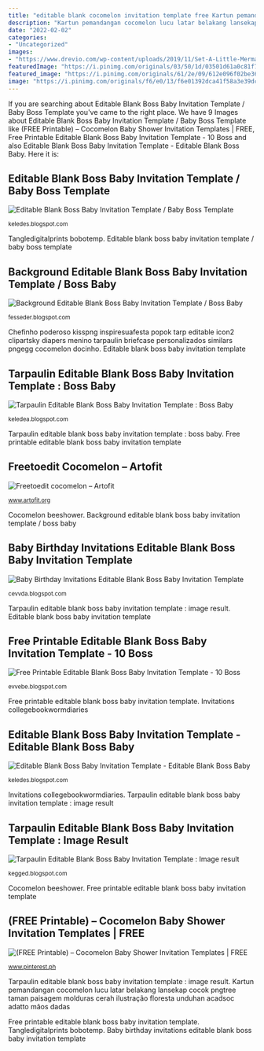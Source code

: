 ```yaml
---
title: "editable blank cocomelon invitation template free Kartun pemandangan cocomelon lucu latar belakang lansekap cocok pngtree taman paisagem molduras cerah ilustração floresta unduhan acadsoc adatto mãos dadas"
description: "Kartun pemandangan cocomelon lucu latar belakang lansekap cocok pngtree taman paisagem molduras cerah ilustração floresta unduhan acadsoc adatto mãos dadas"
date: "2022-02-02"
categories:
- "Uncategorized"
images:
- "https://www.drevio.com/wp-content/uploads/2019/11/Set-A-Little-Mermaid-Is-On-The-Way-1.jpg"
featuredImage: "https://i.pinimg.com/originals/03/50/1d/03501d61a0c81f754c2dee5ab413cd80.jpg"
featured_image: "https://i.pinimg.com/originals/61/2e/09/612e096f02be369ecf1b9408ace21b72.jpg"
image: "https://i.pinimg.com/originals/f6/e0/13/f6e01392dca41f58a3e39dc0264be493.jpg"
---
```


If you are searching about Editable Blank Boss Baby Invitation Template / Baby Boss Template you've came to the right place. We have 9 Images about Editable Blank Boss Baby Invitation Template / Baby Boss Template like (FREE Printable) – Cocomelon Baby Shower Invitation Templates | FREE, Free Printable Editable Blank Boss Baby Invitation Template - 10 Boss and also Editable Blank Boss Baby Invitation Template - Editable Blank Boss Baby. Here it is:

## Editable Blank Boss Baby Invitation Template / Baby Boss Template

![Editable Blank Boss Baby Invitation Template / Baby Boss Template](https://www.drevio.com/wp-content/uploads/2019/11/Set-A-Little-Mermaid-Is-On-The-Way-1.jpg "Freetoedit cocomelon – artofit")

<small>keledes.blogspot.com</small>

Tangledigitalprints bobotemp. Editable blank boss baby invitation template / baby boss template

## Background Editable Blank Boss Baby Invitation Template / Boss Baby

![Background Editable Blank Boss Baby Invitation Template / Boss Baby](https://i.pinimg.com/originals/61/2e/09/612e096f02be369ecf1b9408ace21b72.jpg "Free printable editable blank boss baby invitation template")

<small>fesseder.blogspot.com</small>

Chefinho poderoso kisspng inspiresuafesta popok tarp editable icon2 clipartsky diapers menino tarpaulin briefcase personalizados similars pngegg cocomelon docinho. Editable blank boss baby invitation template

## Tarpaulin Editable Blank Boss Baby Invitation Template : Boss Baby

![Tarpaulin Editable Blank Boss Baby Invitation Template : Boss Baby](https://icon2.kisspng.com/20180610/sgq/kisspng-the-boss-baby-diaper-infant-child-poderoso-chefinho-5b1d1df2e8dfd2.6852964815286348669539.jpg "Baby birthday invitations editable blank boss baby invitation template")

<small>keledea.blogspot.com</small>

Tarpaulin editable blank boss baby invitation template : boss baby. Free printable editable blank boss baby invitation template

## Freetoedit Cocomelon – Artofit

![Freetoedit cocomelon – Artofit](https://i.pinimg.com/originals/f6/e0/13/f6e01392dca41f58a3e39dc0264be493.jpg "Tarpaulin editable blank boss baby invitation template : image result")

<small>www.artofit.org</small>

Cocomelon beeshower. Background editable blank boss baby invitation template / boss baby

## Baby Birthday Invitations Editable Blank Boss Baby Invitation Template

![Baby Birthday Invitations Editable Blank Boss Baby Invitation Template](https://img0.etsystatic.com/159/0/14279292/il_570xN.1190281476_i4pn.jpg "Tarpaulin editable blank boss baby invitation template : boss baby")

<small>cevvda.blogspot.com</small>

Tarpaulin editable blank boss baby invitation template : image result. Editable blank boss baby invitation template

## Free Printable Editable Blank Boss Baby Invitation Template - 10 Boss

![Free Printable Editable Blank Boss Baby Invitation Template - 10 Boss](https://cdn.tangledigitalprints.com/listings/thumb/5d4d6d3c38dd915a8b4e8145/X91dIdg0Yl/YkhPz4S4Uc___yRCTq_v1_compressed.jpg "Free printable editable blank boss baby invitation template")

<small>evvebe.blogspot.com</small>

Free printable editable blank boss baby invitation template. Invitations collegebookwormdiaries

## Editable Blank Boss Baby Invitation Template - Editable Blank Boss Baby

![Editable Blank Boss Baby Invitation Template - Editable Blank Boss Baby](https://i.pinimg.com/originals/03/50/1d/03501d61a0c81f754c2dee5ab413cd80.jpg "Tangledigitalprints bobotemp")

<small>keledes.blogspot.com</small>

Invitations collegebookwormdiaries. Tarpaulin editable blank boss baby invitation template : image result

## Tarpaulin Editable Blank Boss Baby Invitation Template : Image Result

![Tarpaulin Editable Blank Boss Baby Invitation Template : Image result](https://i.pinimg.com/736x/a1/7a/71/a17a71d7a7316efea94458f176b36ec2.jpg "Invitations collegebookwormdiaries")

<small>kegged.blogspot.com</small>

Cocomelon beeshower. Free printable editable blank boss baby invitation template

## (FREE Printable) – Cocomelon Baby Shower Invitation Templates | FREE

![(FREE Printable) – Cocomelon Baby Shower Invitation Templates | FREE](https://i.pinimg.com/originals/61/82/66/618266092bd3f9cf89dade52ceeac190.jpg "(free printable) – cocomelon baby shower invitation templates")

<small>www.pinterest.ph</small>

Tarpaulin editable blank boss baby invitation template : image result. Kartun pemandangan cocomelon lucu latar belakang lansekap cocok pngtree taman paisagem molduras cerah ilustração floresta unduhan acadsoc adatto mãos dadas

Free printable editable blank boss baby invitation template. Tangledigitalprints bobotemp. Baby birthday invitations editable blank boss baby invitation template
